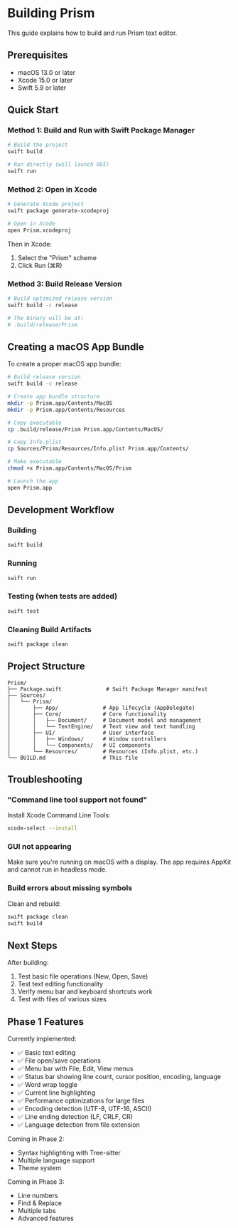 # Building Prism

This guide explains how to build and run Prism text editor.

## Prerequisites

- macOS 13.0 or later
- Xcode 15.0 or later
- Swift 5.9 or later

## Quick Start

### Method 1: Build and Run with Swift Package Manager

```bash
# Build the project
swift build

# Run directly (will launch GUI)
swift run
```

### Method 2: Open in Xcode

```bash
# Generate Xcode project
swift package generate-xcodeproj

# Open in Xcode
open Prism.xcodeproj
```

Then in Xcode:
1. Select the "Prism" scheme
2. Click Run (⌘R)

### Method 3: Build Release Version

```bash
# Build optimized release version
swift build -c release

# The binary will be at:
# .build/release/Prism
```

## Creating a macOS App Bundle

To create a proper macOS app bundle:

```bash
# Build release version
swift build -c release

# Create app bundle structure
mkdir -p Prism.app/Contents/MacOS
mkdir -p Prism.app/Contents/Resources

# Copy executable
cp .build/release/Prism Prism.app/Contents/MacOS/

# Copy Info.plist
cp Sources/Prism/Resources/Info.plist Prism.app/Contents/

# Make executable
chmod +x Prism.app/Contents/MacOS/Prism

# Launch the app
open Prism.app
```

## Development Workflow

### Building
```bash
swift build
```

### Running
```bash
swift run
```

### Testing (when tests are added)
```bash
swift test
```

### Cleaning Build Artifacts
```bash
swift package clean
```

## Project Structure

```
Prism/
├── Package.swift              # Swift Package Manager manifest
├── Sources/
│   └── Prism/
│       ├── App/              # App lifecycle (AppDelegate)
│       ├── Core/             # Core functionality
│       │   ├── Document/     # Document model and management
│       │   └── TextEngine/   # Text view and text handling
│       ├── UI/               # User interface
│       │   ├── Windows/      # Window controllers
│       │   └── Components/   # UI components
│       └── Resources/        # Resources (Info.plist, etc.)
└── BUILD.md                  # This file
```

## Troubleshooting

### "Command line tool support not found"
Install Xcode Command Line Tools:
```bash
xcode-select --install
```

### GUI not appearing
Make sure you're running on macOS with a display. The app requires AppKit and cannot run in headless mode.

### Build errors about missing symbols
Clean and rebuild:
```bash
swift package clean
swift build
```

## Next Steps

After building:
1. Test basic file operations (New, Open, Save)
2. Test text editing functionality
3. Verify menu bar and keyboard shortcuts work
4. Test with files of various sizes

## Phase 1 Features

Currently implemented:
- ✅ Basic text editing
- ✅ File open/save operations
- ✅ Menu bar with File, Edit, View menus
- ✅ Status bar showing line count, cursor position, encoding, language
- ✅ Word wrap toggle
- ✅ Current line highlighting
- ✅ Performance optimizations for large files
- ✅ Encoding detection (UTF-8, UTF-16, ASCII)
- ✅ Line ending detection (LF, CRLF, CR)
- ✅ Language detection from file extension

Coming in Phase 2:
- Syntax highlighting with Tree-sitter
- Multiple language support
- Theme system

Coming in Phase 3:
- Line numbers
- Find & Replace
- Multiple tabs
- Advanced features
